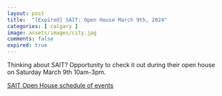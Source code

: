 ```yaml
---
layout: post
title:  "[Expired] SAIT: Open House March 9th, 2024"
categories: [ calgary ]
image: assets/images/city.jpg
comments: false
expired: true
---
```


Thinking about SAIT?  Opportunity to check it out during their open house on Saturday March 9th 10am-3pm.

[SAIT Open House schedule of events](https://www.sait.ca/open-house)



 